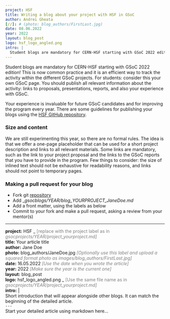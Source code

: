 ```yaml
---
project: HSF
title: Writing a blog about your project with HSF in GSoC
author: Andrei Gheata
[//]: # (photo: blog_authors/FirstLast.jpg)
date: 08.06.2022
year: 2022
layout: blog_post
logo: hsf_logo_angled.png
intro: |
  Student blogs are mandatory for CERN-HSF starting with GSoC 2022 edition! This is now common practice and it is an efficient way to track the activity within the different GSoC projects. For students: consider this your own GSoC page. You should publish all relevant information about the activity: links to proposals, presentations, reports, and also your experience with GSoC.
---
```


Student blogs are mandatory for CERN-HSF starting with GSoC 2022 edition! This is now common practice and it is an efficient way to track the activity within the different GSoC projects. For students: consider this your own GSoC page. You should publish all relevant information about the activity: links to proposals, presentations, reports, and also your experience with GSoC. 

Your experience is invaluable for future GSoC candidates and for improving the program every year. There are some guidelines for publishing your blogs using the [HSF GitHub repository](https://github.com/HSF/hsf.github.io).

### Size and content

We are still experimenting this year, so there are no formal rules. The idea is that we offer a one-page placeholder that can be used for a short project description and links to all relevant materials. Some links are mandatory, such as the link to your project proposal and the links to the GSoC reports that you have to provide in the program. Few things to consider: the size of inlined text should not be exhaustive for readability reasons, and links should not point to temporary pages. 

### Making a pull request for your blog

 * Fork git [repository](https://github.com/HSF/hsf.github.io)
 * Add __gsocblogs/YEAR/blog_YOURPROJECT_JaneDoe.md_
 * Add a front matter, using the labels as below
 * Commit to your fork and make a pull request, asking a review from your mentor(s)

---
**project:** HSF _<span style="color:grey"> [replace with the project label as in _gsocprojects/YEAR/project_yourproject.md]</span>_<br/>
**title:** Your article title<br/>
**author:** Jane Doe<br/>
**photo:** blog_authors/JaneDoe.jpg _<span style="color:grey"> [Optionally use this label and upload a squared format photo as images/blog_authors/FirstLast.jpg]</span>_<br/>
**date:** 16.05.2022 _<span style="color:grey"> [Use the date when you wrote the article]</span>_<br/>
**year:** 2022 _<span style="color:grey"> [Make sure the year is the current one]</span>_<br/>
**layout:** blog_post<br/>
**logo:** hsf_logo_angled.png _<span style="color:grey"> [Use the same file name as in _gsocprojects/YEAR/project_yourproject.md]</span>_<br/>
**intro:** |<br/>
Short introduction that will appear alongside other blogs. It can match the beginning of the detailed article.<br/>
`---`<br/>
Start your detailed article using markdown here...
